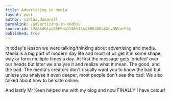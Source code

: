 ```yaml
---
title: Advertising in media
layout: post
author: niklas.damarell
permalink: /advertising-in-media/
source-id: 1VAEkWGtyc8SFFwztX0hKItuG8RE3DOokXuv0NVurP3s
published: true
---
```

In today's lesson we were talking/thinking about advertising and media. Media is a big part of modern day life and most of us get it in some shape, way or form multiple times a day. At first the message gets 'briefed' over our heads but later we analyse it and realize what it mean. The good, and the bad. The media's creators don't usually want you to know the bad but unless you analyse it even deeper, most people don't see the bad. We also talked about how to be safe online.

And lastly Mr Keen helped me with my blog and now FINALLY I have colour!

